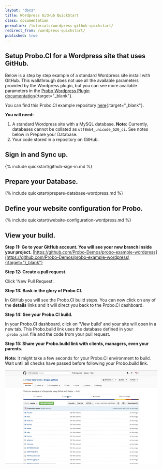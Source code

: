 ```yaml
---
layout: "docs"
title: Wordpress GitHub QuickStart
class: documentation
permalink: /tutorials/wordpress-github-quickstart/
redirect_from: /wordpress-quickstart/
published: true
---
```


## Setup Probo.CI for a Wordpress site that uses GitHub.

Below is a step by step example of a standard Wordpress site install with GitHub. This walkthrough does not use all the available parameters provided by the Wordpress plugin, but you can see more available parameters in the [Probo Wordpress Plugin documentation](plugins/wordpress-plugin/ "Probo Wordpress Plugin documentation"){:target="\_blank"}.

You can find this Probo.CI example repository [here](https://github.com/Probo-Demos/probo-example-wordpress "Wordpress using Probo.CI demo repository"){:target="\_blank"}.

**You will need:**

1. A standard Wordpress site with a MySQL database. **Note:** Currently, databases cannot be collated as `utf8mb4_unicode_520_ci`. See notes below in Prepare your Database.
2. Your code stored in a repository on GitHub.

## Sign in and Sync up.
{% include quickstart/github-sign-in.md %}

## Prepare your Database.
{% include quickstart/prepare-database-wordpress.md %}

## Define your website configuration for Probo.
{% include quickstart/website-configuration-wordpress.md %}

## View your build.
**Step 11: Go to your GitHub account. You will see your new branch inside your project.**
[https://github.com/Probo-Demos/probo-example-wordpress](https://github.com/Probo-Demos/probo-example-wordpress){:target="\_blank"}

**Step 12: Create a pull request.**

Click 'New Pull Request'.

**Step 13: Bask in the glory of Probo.CI.**

In GitHub you will see the Probo.CI build steps. You can now click on any of the **details** links and it will direct you back to the Probo.CI dashboard.

**Step 14: See your Probo.CI build.**

In your Probo.CI dashboard, click on 'View build' and your site will open in a new tab. This Probo.build link uses the database defined in your `.probo.yaml` file and the code from your pull request.

**Step 15: Share your Probo.build link with clients, managers, even your parents.**

**Note:** It might take a few seconds for your Probo.CI environment to build. Wait until all checks have passed before following your Probo.build link.

<img src="/images/probo-build.gif" alt="Probo.CI build Gif" class="docs-gif screenshot">
